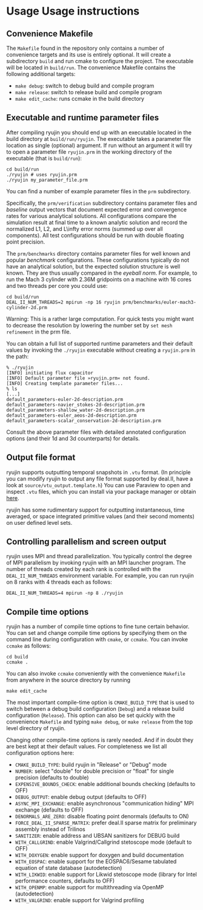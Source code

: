Usage Usage instructions
========================

Convenience Makefile
--------------------

The `Makefile` found in the repository only contains a number of
convenience targets and its use is entirely optional. It will create a
subdirectory `build` and run cmake to configure the project. The executable
will be located in `build/run`. The convenience Makefile contains the
following additional targets:
  - `make debug`:  switch to debug build and compile program
  - `make release`:  switch to release build and compile program
  - `make edit_cache`:  runs ccmake in the build directory

Executable and runtime parameter files
--------------------------------------

After compiling ryujin you should end up with an executable located in the
build directory at `build/run/ryujin`. The executable takes a parameter
file location as single (optional) argument. If run without an argument it
will try to open a parameter file `ryujin.prm` in the working directory of
the executable (that is `build/run`):
```
cd build/run
./ryujin # uses ryujin.prm
./ryujin my_parameter_file.prm
```
You can find a number of example parameter files in the `prm` subdirectory.

Specifically, the `prm/verification` subdirectory contains parameter files
and <i>baseline</i> output vectors that document expected error and
convergence rates for various analytical solutions. All configurations
compare the simulation result at final time to a known analytic solution
and record the normalized L1, L2, and L\infty error norms (summed up over
all components). All test configurations should be run with double floating
point precision.

The `prm/benchmarks` directory contains parameter files for well known and
popular <i>benchmark</i> configurations. These configurations typically do
not have an analytical solution, but the expected solution structure is
well known. They are thus usually compared in the <i>eyeball norm</i>.
For example, to run the Mach 3 cylinder with 2.36M gridpoints on a machine
with 16 cores and two threads per core you could use:
```
cd build/run
DEAL_II_NUM_THREADS=2 mpirun -np 16 ryujin prm/benchmarks/euler-mach3-cylinder-2d.prm
```
Warning: This is a rather large computation. For quick tests you might want
to decrease the resolution by lowering the number set by `set mesh
refinement` in the prm file.

You can obtain a full list of supported runtime parameters and their
default values by invoking the `./ryujin` executable without creating a
`ryujin.prm` in the path:
```
% ./ryujin
[INFO] initiating flux capacitor
[INFO] Default parameter file »ryujin.prm« not found.
[INFO] Creating template parameter files...
% ls
[...]
default_parameters-euler-2d-description.prm
default_parameters-navier_stokes-2d-description.prm
default_parameters-shallow_water-2d-description.prm
default_parameters-euler_aeos-2d-description.prm
default_parameters-scalar_conservation-2d-description.prm
```
Consult the above parameter files with detailed annotated configuration
options (and their 1d and 3d counterparts) for details.

Output file format
------------------

ryujin supports outputting temporal snapshots in `.vtu` format. (In
principle you can modify ryujin to output any file format supported by
deal.II, have a look at `source/vtu_output.template.h`) You can use
Paraview to open and inspect `.vtu` files, which you can install via your
package manager or obtain [here](https://www.paraview.org/).

ryujin has some rudimentary support for outputting instantaneous, time
averaged, or space integrated primitive values (and their second moments)
on user defined level sets.

Controlling parallelism and screen output
-----------------------------------------

ryujin uses MPI and thread parallelization. You typically control the
degree of MPI parallelism by invoking ryujin with an MPI launcher program.
The number of threads created by each rank is controlled with the
`DEAL_II_NUM_THREADS` environment variable. For example, you can run ryujin
on 8 ranks with 4 threads each as follows:
```
DEAL_II_NUM_THREADS=4 mpirun -np 8 ./ryujin
```


Compile time options
--------------------

ryujin has a number of compile time options to fine tune certain behavior.
You can set and change compile time options by specifying them on the
command line during configuration with `cmake`, or `ccmake`. You can invoke
`ccmake` as follows:
```
cd build
ccmake .
```
You can also invoke `ccmake` conveniently with the convenience `Makefile`
from anywhere in the source directory by running
```
make edit_cache
```

The most important compile-time option is `CMAKE_BUILD_TYPE` that is used
to switch between a debug build configuration (`Debug`) and a release build
configuration (`Release`). This option can also be set quickly with the
convenience `Makefile` and typing `make debug`, or `make release` from the
top level directory of ryujin.

Changing other compile-time options is rarely needed. And if in doubt they
are best kept at their default values. For completeness we list all
configuration options here:
  - `CMAKE_BUILD_TYPE`: build ryujin in "Release" or "Debug" mode
  - `NUMBER`: select "double" for double precision or "float" for single precision (defaults to double)
  - `EXPENSIVE_BOUNDS_CHECK`: enable additional bounds checking (defaults to OFF)
  - `DEBUG_OUTPUT`: enable debug output (defaults to OFF)
  - `ASYNC_MPI_EXCHANGE`: enable asynchronous "communication hiding" MPI exchange (defaults to OFF)
  - `DENORMALS_ARE_ZERO`: disable floating point denormals (defaults to ON)
  - `FORCE_DEAL_II_SPARSE_MATRIX`: prefer deal.II sparse matrix for preliminary assembly instead of Trilinos
  - `SANITIZER`: enable address and UBSAN sanitizers for DEBUG build
  - `WITH_CALLGRIND`: enable Valgrind/Callgrind stetoscope mode (default to OFF)
  - `WITH_DOXYGEN`: enable support for doxygen and build documentation
  - `WITH_EOSPAC`: enable support for the EOSPAC6/Sesame tabulated equation of state database (autodetection)
  - `WITH_LIKWID`: enable support for Likwid stetoscope mode (library for Intel performance counters, defaults to OFF)
  - `WITH_OPENMP`: enable support for multithreading via OpenMP (autodetection)
  - `WITH_VALGRIND`: enable support for Valgrind profiling
